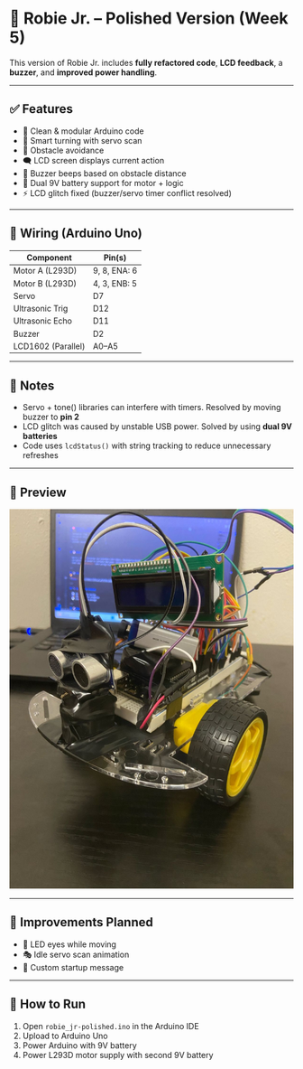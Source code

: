 # 🧠 Robie Jr. – Polished Version (Week 5)

This version of Robie Jr. includes **fully refactored code**, **LCD feedback**, a **buzzer**, and **improved power handling**.

---

## ✅ Features

- 🚀 Clean & modular Arduino code
- 🧠 Smart turning with servo scan
- 🧱 Obstacle avoidance
- 🗨️ LCD screen displays current action
- 📢 Buzzer beeps based on obstacle distance
- 🔋 Dual 9V battery support for motor + logic
- ⚡ LCD glitch fixed (buzzer/servo timer conflict resolved)

---

## 🚦 Wiring (Arduino Uno)

| Component        | Pin(s)        |
|------------------|---------------|
| Motor A (L293D)  | 9, 8, ENA: 6  |
| Motor B (L293D)  | 4, 3, ENB: 5  |
| Servo            | D7            |
| Ultrasonic Trig  | D12           |
| Ultrasonic Echo  | D11           |
| Buzzer           | D2            |
| LCD1602 (Parallel) | A0–A5        |

---

## 📝 Notes

- Servo + tone() libraries can interfere with timers. Resolved by moving buzzer to **pin 2**
- LCD glitch was caused by unstable USB power. Solved by using **dual 9V batteries**
- Code uses `lcdStatus()` with string tracking to reduce unnecessary refreshes

---

## 📸 Preview

![Robie Jr.](./images/robiejr.jpg)

---

## 🔧 Improvements Planned

- 👀 LED eyes while moving
- 🎭 Idle servo scan animation
- 💬 Custom startup message

---

## 🚀 How to Run

1. Open `robie_jr-polished.ino` in the Arduino IDE
2. Upload to Arduino Uno
3. Power Arduino with 9V battery
4. Power L293D motor supply with second 9V battery
